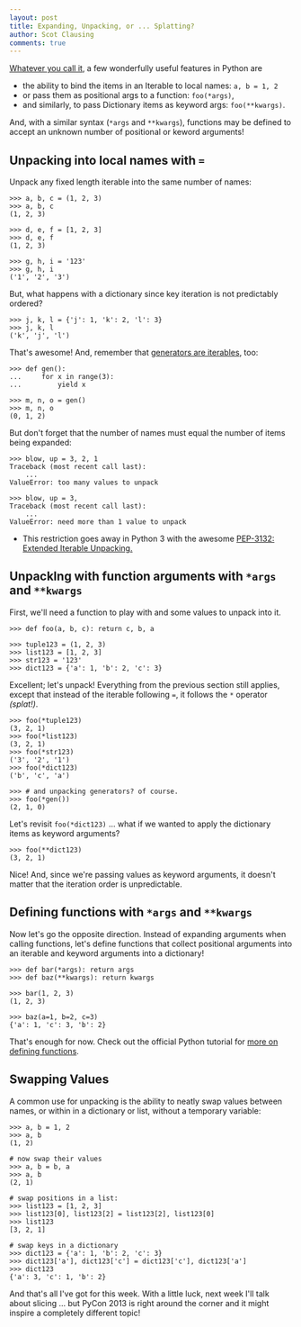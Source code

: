 ```yaml
---
layout: post
title: Expanding, Unpacking, or ... Splatting?
author: Scot Clausing
comments: true
---
```


[Whatever you call it](http://stackoverflow.com/questions/2322355/proper-name-for-python-operator), a few wonderfully
useful features in Python are

* the ability to bind the items in an Iterable to local names: `a, b = 1, 2`
* or pass them as positional args to a function: `foo(*args)`,
* and similarly, to pass Dictionary items as keyword args: `foo(**kwargs)`.

And, with a similar syntax (`*args` and `**kwargs`), functions may be defined to accept an unknown number of
positional or keword arguments!

Unpacking into local names with `=`
---

Unpack any fixed length iterable into the same number of names:

    >>> a, b, c = (1, 2, 3)
    >>> a, b, c
    (1, 2, 3)

    >>> d, e, f = [1, 2, 3]
    >>> d, e, f
    (1, 2, 3)

    >>> g, h, i = '123'
    >>> g, h, i
    ('1', '2', '3')

But, what happens with a dictionary since key iteration is not predictably ordered?

    >>> j, k, l = {'j': 1, 'k': 2, 'l': 3}
    >>> j, k, l
    ('k', 'j', 'l')

That's awesome! And, remember that [generators are iterables](http://pynash.org/2013/02/27/comprehensions-and-generators.html), too:

    >>> def gen():
    ...     for x in range(3):
    ...         yield x

    >>> m, n, o = gen()
    >>> m, n, o
    (0, 1, 2)

But don't forget that the number of names must equal the number of items being expanded:

    >>> blow, up = 3, 2, 1
    Traceback (most recent call last):
        ...
    ValueError: too many values to unpack

    >>> blow, up = 3,
    Traceback (most recent call last):
        ...
    ValueError: need more than 1 value to unpack

* This restriction goes away in Python 3 with the awesome [PEP-3132: Extended Iterable Unpacking.](http://www.python.org/dev/peps/pep-3132/)

Unpacklng with function arguments with `*args` and `**kwargs`
---

First, we'll need a function to play with and some values to unpack into it.

    >>> def foo(a, b, c): return c, b, a

    >>> tuple123 = (1, 2, 3)
    >>> list123 = [1, 2, 3]
    >>> str123 = '123'
    >>> dict123 = {'a': 1, 'b': 2, 'c': 3}

Excellent; let's unpack! Everything from the previous section still applies, except that instead of the iterable
following `=`, it follows the `*` operator *(splat!)*.

    >>> foo(*tuple123)
    (3, 2, 1)
    >>> foo(*list123)
    (3, 2, 1)
    >>> foo(*str123)
    ('3', '2', '1')
    >>> foo(*dict123)
    ('b', 'c', 'a')

    >>> # and unpacking generators? of course.
    >>> foo(*gen())
    (2, 1, 0)

Let's revisit `foo(*dict123)` ... what if we wanted to apply the dictionary items as keyword arguments?

    >>> foo(**dict123)
    (3, 2, 1)

Nice! And, since we're passing values as keyword arguments, it doesn't matter that the iteration order is unpredictable.

Defining functions with `*args` and `**kwargs`
---

Now let's go the opposite direction. Instead of expanding arguments when calling functions, let's define functions
that collect positional arguments into an iterable and keyword arguments into a dictionary!

    >>> def bar(*args): return args
    >>> def baz(**kwargs): return kwargs

    >>> bar(1, 2, 3)
    (1, 2, 3)

    >>> baz(a=1, b=2, c=3)
    {'a': 1, 'c': 3, 'b': 2}

That's enough for now. Check out the official Python tutorial for [more on defining functions](http://docs.python.org/2/tutorial/controlflow.html#more-on-defining-functions).


Swapping Values
---

A common use for unpacking is the ability to neatly swap values between names, or within in a dictionary or list,
without a temporary variable:

    >>> a, b = 1, 2
    >>> a, b
    (1, 2)

    # now swap their values
    >>> a, b = b, a
    >>> a, b
    (2, 1)

    # swap positions in a list:
    >>> list123 = [1, 2, 3]
    >>> list123[0], list123[2] = list123[2], list123[0]
    >>> list123
    [3, 2, 1]

    # swap keys in a dictionary
    >>> dict123 = {'a': 1, 'b': 2, 'c': 3}
    >>> dict123['a'], dict123['c'] = dict123['c'], dict123['a']
    >>> dict123
    {'a': 3, 'c': 1, 'b': 2}

And that's all I've got for this week. With a little luck, next week I'll talk about slicing ... but PyCon 2013 is
right around the corner and it might inspire a completely different topic!
